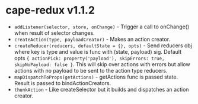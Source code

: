 # cape-redux v1.1.2

- `addListener(selector, store, onChange)` - Trigger a call to onChange() when result of selector changes.
- `createAction(type, payloadCreator)` - Makes an action creator.
- `createReducer(reducers, defaultState = {}, opts)` - Send reducers obj where key is type and value is func with (state, payload) sig. Default opts `{ actionPick: property('payload'), skipErrors: true, skipNoPayload: false }`. This will skip over actions with errors but allow actions with no payload to be sent to the action type reducers.
- `mapDispatchToProps(getActions)` - getActions func is passed state. Result is passed to bindActionCreators.
- `thunkAction` - Like createSelector but it builds and dispatches an action creator.
